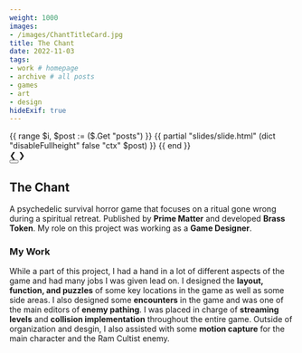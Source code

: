 ```yaml
---
weight: 1000
images:
- /images/ChantTitleCard.jpg
title: The Chant
date: 2022-11-03
tags:
- work # homepage
- archive # all posts
- games
- art
- design
hideExif: true
---
```


<div class="slider" id="slider">
	{{ range $i, $post := ($.Get "posts") }}
	    {{ partial "slides/slide.html" (dict "disableFullheight" false "ctx" $post) }}
	{{ end }}
	<div id="arrow" class="down-arrow"></div>
	<div class="navigate">
		<a class="prev" onclick="plusSlides(-1)">&#10094;</a>
		<a class="next" onclick="plusSlides(1)">&#10095;</a>
	</div>
	<button onclick="closeSlider()" class="modal-close" aria-label="close"></button>
</div>

## The Chant

A psychedelic survival horror game that focuses on a ritual gone wrong during a spiritual retreat. Published by **Prime Matter** and developed **Brass Token**. My role on this project was working as a **Game Designer**.

### My Work

While a part of this project, I had a hand in a lot of different aspects of the game and had many jobs I was given lead on. I designed the **layout, function, and puzzles** of some key locations in the game as well as some side areas. I also designed some **encounters** in the game and was one of the main editors of **enemy pathing**. I was placed in charge of **streaming levels** and **collision implementation** throughout the entire game. Outside of organization and desgin, I also assisted with some **motion capture** for the main character and the Ram Cultist enemy.


